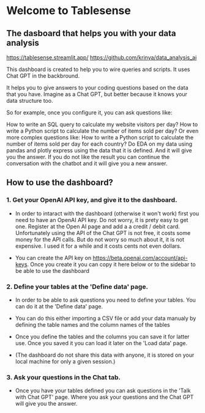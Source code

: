 # Welcome to Tablesense
## The dasboard that helps you with your data analysis

https://tablesense.streamlit.app/
https://github.com/krinya/data_analysis_ai

This dashboard is created to help you to wire queries and scripts. It uses Chat GPT in the backbround.

It helps you to give answers to your coding questions based on the data that you have. Imagine as a Chat GPT, but better because it knows your data structure too.

So for example, once you configure it, you can ask questions like:

How to write an SQL query to calculate my website visitors per day?
How to write a Python script to calculate the number of items sold per day?
Or even more complex questions like: How to write a Python script to calculate the number of items sold per day for each country?
Do EDA on my data using pandas and plotly express using the data that it is defined.
And it will give you the answer. If you do not like the result you can continue the conversation with the chatbot and it will give you a new answer.

## How to use the dashboard?

### 1. Get your OpenAI API key, and give it to the dashboard.
* In order to intaract with the dashboard (otherwise it won't work) first you need to have an OpenAI API key. Do not worry, it is prety easy to get one. Register at the Open AI page and add a a credit / debit card. Unfortunately using the API of the Chat GPT is not free, it costs some money for the API calls. But do not worry so much about it, it is not expensive. I used it for a while and it costs cents not even dollars.

* You can create the API key on https://beta.openai.com/account/api-keys. Once you create it you can copy it here below or to the sidebar to be able to use the dashboard

### 2. Define your tables at the 'Define data' page.
* In order to be able to ask questions you need to define your tables. You can do it at the 'Define data' page.

* You can do this either importing a CSV file or add your data manualy by defining the table names and the column names of the tables

* Once you define the tables and the columns you can save it for latter use. Once you saved it you can load it later on the 'Load data' page.

* (The dashboard do not share this data with anyone, it is stored on your local machine for only a given session.)

### 3. Ask your questions in the Chat tab.
* Once you have your tables defined you can ask questions in the 'Talk with Chat GPT' page. Where you ask your questions and the Chat GPT will give you the answer.